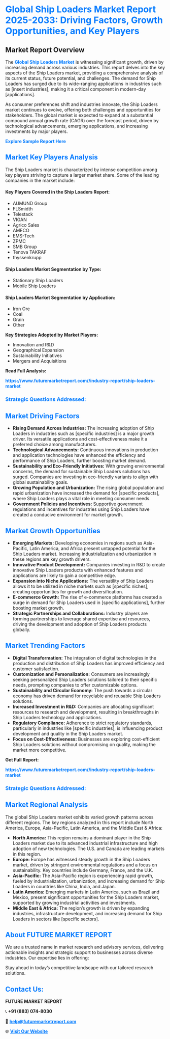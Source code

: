 <h1 style="color: #007BFF;">Global Ship Loaders Market Report 2025-2033: Driving Factors, Growth Opportunities, and Key Players</h1>

<section id="overview">
<h2>Market Report Overview</h2>
<p>The <a href="https://www.futuremarketreport.com//industry-report/ship-loaders-market" style="color: #007BFF; text-decoration: none;"><strong>Global Ship Loaders Market</strong></a> is witnessing significant growth, driven by increasing demand across various industries. This report delves into the key aspects of the Ship Loaders market, providing a comprehensive analysis of its current status, future potential, and challenges. The demand for Ship Loaders has surged due to its wide-ranging applications in industries such as [insert industries], making it a critical component in modern-day [applications].</p>
<p>As consumer preferences shift and industries innovate, the Ship Loaders market continues to evolve, offering both challenges and opportunities for stakeholders. The global market is expected to expand at a substantial compound annual growth rate (CAGR) over the forecast period, driven by technological advancements, emerging applications, and increasing investments by major players.</p>
</section>

<section id="overview">
<p><a href="https://www.futuremarketreport.com//request-sample/reportId=89905" style="color: #007BFF; text-decoration: none;"><strong>Explore Sample Report Here</strong></a></p>
</section>

<section id="key-players">
<h2 style="color: #007BFF;">Market Key Players Analysis</h2>
<p>The Ship Loaders market is characterized by intense competition among key players striving to capture a larger market share. Some of the leading companies in the market include:</p>
<h4>Key Players Covered in the Ship Loaders Report:</h4>
<ul><li>AUMUND Group</li><li>FLSmidth</li><li>Telestack</li><li>VIGAN</li><li>Agrico Sales</li><li>AMECO</li><li>EMS-Tech</li><li>ZPMC</li><li>SMB Group</li><li>Tenova TAKRAF</li><li>thyssenkrupp</li></ul>
<h4>Ship Loaders Market Segmentation by Type:</h4>
<ul><li>Stationary Ship Loaders</li><li>Mobile Ship Loaders</li></ul>

<h4>Ship Loaders Market Segmentation by Application:</h4>
<ul><li>Iron Ore</li><li>Coal</li><li>Grain</li><li>Other</li></ul>
<p><strong>Key Strategies Adopted by Market Players:</strong></p>
<ul>
<li>Innovation and R&D</li>
<li>Geographical Expansion</li>
<li>Sustainability Initiatives</li>
<li>Mergers and Acquisitions</li>
</ul>
</section>

<section>
<p><strong>Read Full Analysis: </strong></p><a href="https://www.futuremarketreport.com//industry-report/ship-loaders-market" style="color: #007BFF; text-decoration: none;"><strong>https://www.futuremarketreport.com//industry-report/ship-loaders-market</strong></a>
<h3 style="color: #007BFF;">Strategic Questions Addressed:</h3>
</section>

<section id="driving-factors">
<h2 style="color: #007BFF;">Market Driving Factors</h2>
<ul>
<li><strong>Rising Demand Across Industries:</strong> The increasing adoption of Ship Loaders in industries such as [specific industries] is a major growth driver. Its versatile applications and cost-effectiveness make it a preferred choice among manufacturers.</li>
<li><strong>Technological Advancements:</strong> Continuous innovations in production and application technologies have enhanced the efficiency and performance of Ship Loaders, further boosting market demand.</li>
<li><strong>Sustainability and Eco-Friendly Initiatives:</strong> With growing environmental concerns, the demand for sustainable Ship Loaders solutions has surged. Companies are investing in eco-friendly variants to align with global sustainability goals.</li>
<li><strong>Growing Population and Urbanization:</strong> The rising global population and rapid urbanization have increased the demand for [specific products], where Ship Loaders plays a vital role in meeting consumer needs.</li>
<li><strong>Government Policies and Incentives:</strong> Supportive government regulations and incentives for industries using Ship Loaders have created a conducive environment for market growth.</li>
</ul>
</section>

<section id="growth-opportunities">
<h2 style="color: #007BFF;">Market Growth Opportunities</h2>
<ul>
<li><strong>Emerging Markets:</strong> Developing economies in regions such as Asia-Pacific, Latin America, and Africa present untapped potential for the Ship Loaders market. Increasing industrialization and urbanization in these regions are key growth drivers.</li>
<li><strong>Innovative Product Development:</strong> Companies investing in R&D to create innovative Ship Loaders products with enhanced features and applications are likely to gain a competitive edge.</li>
<li><strong>Expansion into Niche Applications:</strong> The versatility of Ship Loaders allows it to be utilized in niche markets such as [specific niches], creating opportunities for growth and diversification.</li>
<li><strong>E-commerce Growth:</strong> The rise of e-commerce platforms has created a surge in demand for Ship Loaders used in [specific applications], further boosting market growth.</li>
<li><strong>Strategic Partnerships and Collaborations:</strong> Industry players are forming partnerships to leverage shared expertise and resources, driving the development and adoption of Ship Loaders products globally.</li>
</ul>
</section>

<section id="trending-factors">
<h2 style="color: #007BFF;">Market Trending Factors</h2>
<ul>
<li><strong>Digital Transformation:</strong> The integration of digital technologies in the production and distribution of Ship Loaders has improved efficiency and customer satisfaction.</li>
<li><strong>Customization and Personalization:</strong> Consumers are increasingly seeking personalized Ship Loaders solutions tailored to their specific needs, prompting companies to offer customizable options.</li>
<li><strong>Sustainability and Circular Economy:</strong> The push towards a circular economy has driven demand for recyclable and reusable Ship Loaders solutions.</li>
<li><strong>Increased Investment in R&D:</strong> Companies are allocating significant resources to research and development, resulting in breakthroughs in Ship Loaders technology and applications.</li>
<li><strong>Regulatory Compliance:</strong> Adherence to strict regulatory standards, particularly in industries like [specific industries], is influencing product development and quality in the Ship Loaders market.</li>
<li><strong>Focus on Cost-Effectiveness:</strong> Businesses are exploring cost-efficient Ship Loaders solutions without compromising on quality, making the market more competitive.</li>
</ul>
</section>

<section>
<p><strong>Get Full Report: </strong></p><a href="https://www.futuremarketreport.com//industry-report/ship-loaders-market" style="color: #007BFF; text-decoration: none;"><strong>https://www.futuremarketreport.com//industry-report/ship-loaders-market</strong></a>
<h3 style="color: #007BFF;">Strategic Questions Addressed:</h3>
</section>


<section id="regional-analysis">
<h2 style="color: #007BFF;">Market Regional Analysis</h2>
<p>The global Ship Loaders market exhibits varied growth patterns across different regions. The key regions analyzed in this report include North America, Europe, Asia-Pacific, Latin America, and the Middle East & Africa:</p>
<ul>
<li><strong>North America:</strong> This region remains a dominant player in the Ship Loaders market due to its advanced industrial infrastructure and high adoption of new technologies. The U.S. and Canada are leading markets in this region.</li>
<li><strong>Europe:</strong> Europe has witnessed steady growth in the Ship Loaders market, driven by stringent environmental regulations and a focus on sustainability. Key countries include Germany, France, and the U.K.</li>
<li><strong>Asia-Pacific:</strong> The Asia-Pacific region is experiencing rapid growth, fueled by industrialization, urbanization, and increasing demand for Ship Loaders in countries like China, India, and Japan.</li>
<li><strong>Latin America:</strong> Emerging markets in Latin America, such as Brazil and Mexico, present significant opportunities for the Ship Loaders market, supported by growing industrial activities and investments.</li>
<li><strong>Middle East & Africa:</strong> The region’s growth is driven by expanding industries, infrastructure development, and increasing demand for Ship Loaders in sectors like [specific sectors].</li>
</ul>
</section>

<footer>
<h2 style="color: #007BFF;">About FUTURE MARKET REPORT</h2>
<p>We are a trusted name in market research and advisory services, delivering actionable insights and strategic support to businesses across diverse industries. Our expertise lies in offering:</p>

<p>Stay ahead in today’s competitive landscape with our tailored research solutions.</p>

<h2 style="color: #007BFF;">Contact Us:</h2>
<p><strong>FUTURE MARKET REPORT</strong></p>
<p>📞 <strong>+91 (883) 074-8030</strong></p>
<p>📧 <strong><a href="mailto:help@futuremarketreport.com" style="color: #007BFF;">help@futuremarketreport.com</a></strong></p>
<p>🌐 <strong><a href="https://www.futuremarketreport.com/" style="color: #007BFF;">Visit Our Website</a></strong></p>
</footer>
